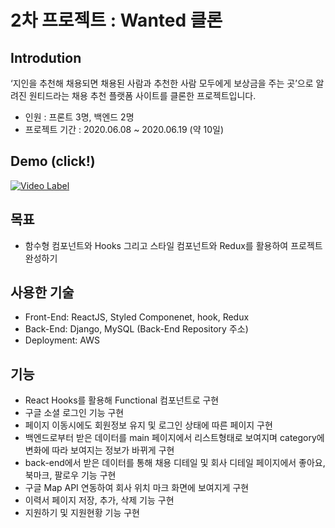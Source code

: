 # 2차 프로젝트 : Wanted 클론

## Introdution
‘지인을 추천해 채용되면 채용된 사람과 추천한 사람 모두에게 보상금을 주는 곳’으로 알려진 원티드라는 채용 추천 플랫폼 사이트를 클론한 프로젝트입니다.<br/>
- 인원 : 프론트 3명, 백엔드 2명
- 프로젝트 기간 : 2020.06.08 ~ 2020.06.19 (약 10일)


## Demo (click!)
[![Video Label](http://img1.daumcdn.net/thumb/C400x300.fpng/?fname=http://t1.daumcdn.net/brunch/service/user/Nzn/image/9C1pmNL6IByiihIQ3QXfR6qZw6k.png)](https://www.youtube.com/watch?v=I54QGEJnOo8)


## 목표
- 함수형 컴포넌트와 Hooks 그리고 스타일 컴포넌트와 Redux를 활용하여 프로젝트 완성하기

## 사용한 기술
- Front-End: ReactJS, Styled Componenet, hook, Redux
- Back-End: Django, MySQL (Back-End Repository 주소)
- Deployment: AWS

## 기능
- React Hooks를 활용해 Functional 컴포넌트로 구현
- 구글 소셜 로그인 기능 구현
- 페이지 이동시에도 회원정보 유지 및 로그인 상태에 따른 페이지 구현
- 백엔드로부터 받은 데이터를 main 페이지에서 리스트형태로 보여지며 category에 변화에 따라 보여지는 정보가 바뀌게 구현
- back-end에서 받은 데이터를 통해 채용 디테일 및 회사 디테일 페이지에서 좋아요, 북마크, 팔로우 기능 구현
- 구글 Map API 연동하여 회사 위치 마크 화면에 보여지게 구현
- 이력서 페이지 저장, 추가, 삭제 기능 구현
- 지원하기 및 지원현황 기능 구현

